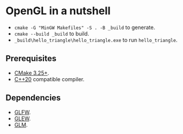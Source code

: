 # OpenGL in a nutshell

- `cmake -G "MinGW Makefiles" -S . -B _build` to generate.
- `cmake --build _build` to build.
- `_build\hello_triangle\hello_triangle.exe` to run `hello_triangle`.

## Prerequisites

- [CMake 3.25+](https://cmake.org/download).
- [C++20](https://en.wikipedia.org/wiki/C++20) compatible compiler.

## Dependencies

- [GLFW](https://www.glfw.org/).
- [GLEW](https://github.com/Perlmint/glew-cmake).
- [GLM](https://github.com/g-truc/glm).
